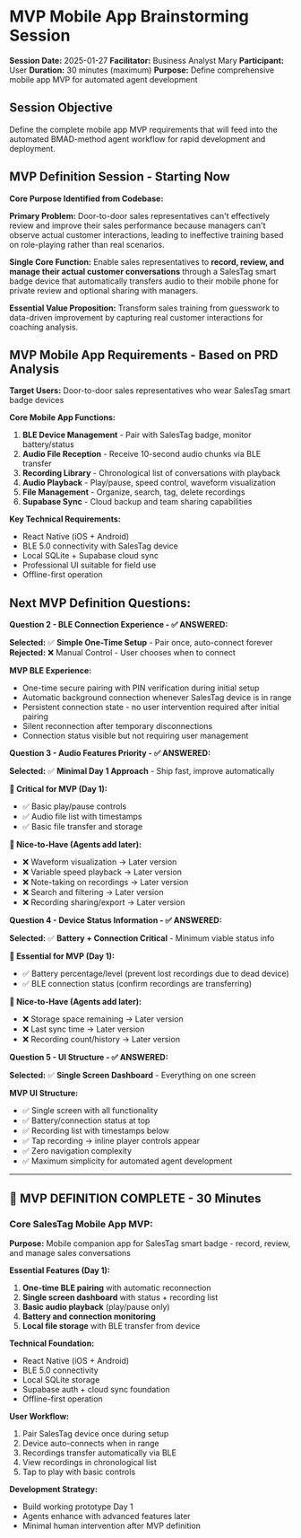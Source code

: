 # MVP Mobile App Brainstorming Session

**Session Date:** 2025-01-27
**Facilitator:** Business Analyst Mary
**Participant:** User
**Duration:** 30 minutes (maximum)
**Purpose:** Define comprehensive mobile app MVP for automated agent development

## Session Objective

Define the complete mobile app MVP requirements that will feed into the automated BMAD-method agent workflow for rapid development and deployment.

## MVP Definition Session - Starting Now

**Core Purpose Identified from Codebase:**

**Primary Problem:** Door-to-door sales representatives can't effectively review and improve their sales performance because managers can't observe actual customer interactions, leading to ineffective training based on role-playing rather than real scenarios.

**Single Core Function:** Enable sales representatives to **record, review, and manage their actual customer conversations** through a SalesTag smart badge device that automatically transfers audio to their mobile phone for private review and optional sharing with managers.

**Essential Value Proposition:** Transform sales training from guesswork to data-driven improvement by capturing real customer interactions for coaching analysis.

## MVP Mobile App Requirements - Based on PRD Analysis

**Target Users:** Door-to-door sales representatives who wear SalesTag smart badge devices

**Core Mobile App Functions:**
1. **BLE Device Management** - Pair with SalesTag badge, monitor battery/status
2. **Audio File Reception** - Receive 10-second audio chunks via BLE transfer
3. **Recording Library** - Chronological list of conversations with playback
4. **Audio Playback** - Play/pause, speed control, waveform visualization
5. **File Management** - Organize, search, tag, delete recordings
6. **Supabase Sync** - Cloud backup and team sharing capabilities

**Key Technical Requirements:**
- React Native (iOS + Android)
- BLE 5.0 connectivity with SalesTag device
- Local SQLite + Supabase cloud sync
- Professional UI suitable for field use
- Offline-first operation

## Next MVP Definition Questions:

**Question 2 - BLE Connection Experience - ✅ ANSWERED:**

**Selected:** ✅ **Simple One-Time Setup** - Pair once, auto-connect forever
**Rejected:** ❌ Manual Control - User chooses when to connect

**MVP BLE Experience:**
- One-time secure pairing with PIN verification during initial setup
- Automatic background connection whenever SalesTag device is in range
- Persistent connection state - no user intervention required after initial pairing
- Silent reconnection after temporary disconnections
- Connection status visible but not requiring user management

**Question 3 - Audio Features Priority - ✅ ANSWERED:**

**Selected:** ✅ **Minimal Day 1 Approach** - Ship fast, improve automatically

**🚀 Critical for MVP (Day 1):**
- ✅ Basic play/pause controls
- ✅ Audio file list with timestamps
- ✅ Basic file transfer and storage

**🔄 Nice-to-Have (Agents add later):**
- ❌ Waveform visualization → Later version
- ❌ Variable speed playback → Later version  
- ❌ Note-taking on recordings → Later version
- ❌ Search and filtering → Later version
- ❌ Recording sharing/export → Later version

**Question 4 - Device Status Information - ✅ ANSWERED:**

**Selected:** ✅ **Battery + Connection Critical** - Minimum viable status info

**🚀 Essential for MVP (Day 1):**
- ✅ Battery percentage/level (prevent lost recordings due to dead device)
- ✅ BLE connection status (confirm recordings are transferring)

**🔄 Nice-to-Have (Agents add later):**
- ❌ Storage space remaining → Later version
- ❌ Last sync time → Later version
- ❌ Recording count/history → Later version

**Question 5 - UI Structure - ✅ ANSWERED:**

**Selected:** ✅ **Single Screen Dashboard** - Everything on one screen

**MVP UI Structure:**
- ✅ Single screen with all functionality
- ✅ Battery/connection status at top
- ✅ Recording list with timestamps below
- ✅ Tap recording → inline player controls appear
- ✅ Zero navigation complexity
- ✅ Maximum simplicity for automated agent development

---

## 🎯 **MVP DEFINITION COMPLETE - 30 Minutes**

### Core SalesTag Mobile App MVP:

**Purpose:** Mobile companion app for SalesTag smart badge - record, review, and manage sales conversations

**Essential Features (Day 1):**
1. **One-time BLE pairing** with automatic reconnection
2. **Single screen dashboard** with status + recording list  
3. **Basic audio playback** (play/pause only)
4. **Battery and connection monitoring**
5. **Local file storage** with BLE transfer from device

**Technical Foundation:**
- React Native (iOS + Android)
- BLE 5.0 connectivity
- Local SQLite storage
- Supabase auth + cloud sync foundation
- Offline-first operation

**User Workflow:**
1. Pair SalesTag device once during setup
2. Device auto-connects when in range
3. Recordings transfer automatically via BLE
4. View recordings in chronological list
5. Tap to play with basic controls

**Development Strategy:**
- Build working prototype Day 1
- Agents enhance with advanced features later
- Minimal human intervention after MVP definition